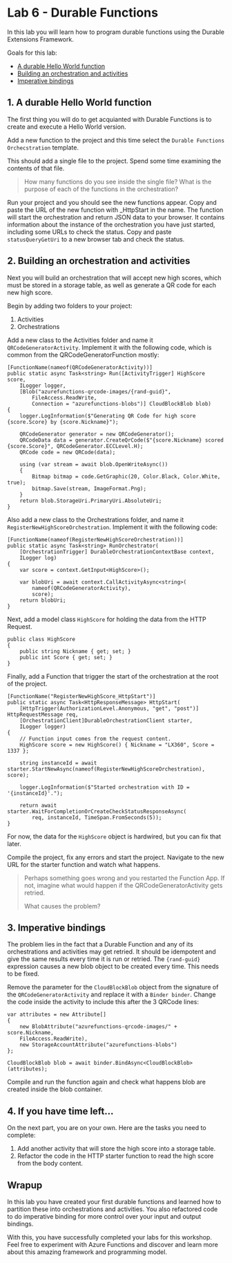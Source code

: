 # Lab 6 - Durable Functions

In this lab you will learn how to program durable functions using the Durable Extensions Framework.

Goals for this lab: 
- [A durable Hello World function](#1)
- [Building an orchestration and activities](#2)
- [Imperative bindings](#3)

## <a name="1"></a>1. A durable Hello World function

The first thing you will do to get acquianted with Durable Functions is to create and execute a Hello World version.

Add a new function to the project and this time select the ```Durable Functions Orchecstration``` template.

This should add a single file to the project. Spend some time examining the contents of that file.

> How many functions do you see inside the single file?
> What is the purpose of each of the functions in the orchestration?

Run your project and you should see the new functions appear. Copy and paste the URL of the new function with _HttpStart in the name. The function will start the orchestration and return JSON data to your browser. It contains information about the instance of the orchestration you have just started, including some URLs to check the status. Copy and paste ```statusQueryGetUri``` to a new browser tab and check the status. 

## <a name="2"></a>2. Building an orchestration and activities

Next you will build an orchestration that will accept new high scores, which must be stored in a storage table, as well as generate a QR code for each new high score. 

Begin by adding two folders to your project: 
1. Activities
2. Orchestrations

Add a new class to the Activities folder and name it ```QRCodeGeneratorActivity```. Implement it with the following code, which is common from the QRCodeGeneratorFunction mostly:
```
[FunctionName(nameof(QRCodeGeneratorActivity))]
public static async Task<string> Run([ActivityTrigger] HighScore score,
    ILogger logger,
    [Blob("azurefunctions-qrcode-images/{rand-guid}",
        FileAccess.ReadWrite,
        Connection = "azurefunctions-blobs")] CloudBlockBlob blob)
{
    logger.LogInformation($"Generating QR Code for high score {score.Score} by {score.Nickname}");

    QRCodeGenerator generator = new QRCodeGenerator();
    QRCodeData data = generator.CreateQrCode($"{score.Nickname} scored {score.Score}", QRCodeGenerator.ECCLevel.H);
    QRCode code = new QRCode(data);

    using (var stream = await blob.OpenWriteAsync())
    {
        Bitmap bitmap = code.GetGraphic(20, Color.Black, Color.White, true);
        bitmap.Save(stream, ImageFormat.Png);
    }
    return blob.StorageUri.PrimaryUri.AbsoluteUri;
}

```

Also add a new class to the Orchestrations folder, and name it ```RegisterNewHighScoreOrchestration```.
Implement it with the following code:
```
[FunctionName(nameof(RegisterNewHighScoreOrchestration))]
public static async Task<string> RunOrchestrator(
    [OrchestrationTrigger] DurableOrchestrationContextBase context, 
    ILogger log)
{
    var score = context.GetInput<HighScore>();

    var blobUri = await context.CallActivityAsync<string>(
        nameof(QRCodeGeneratorActivity),
        score);
    return blobUri;
}
```

Next, add a model class ```HighScore``` for holding the data from the HTTP Request.
```
public class HighScore
{
    public string Nickname { get; set; }
    public int Score { get; set; }
}
```

Finally, add a Function that trigger the start of the orchestration at the root of the project.
```
[FunctionName("RegisterNewHighScore_HttpStart")]
public static async Task<HttpResponseMessage> HttpStart(
    [HttpTrigger(AuthorizationLevel.Anonymous, "get", "post")] HttpRequestMessage req,
    [OrchestrationClient]DurableOrchestrationClient starter,
    ILogger logger)
{
    // Function input comes from the request content.
    HighScore score = new HighScore() { Nickname = "LX360", Score = 1337 };

    string instanceId = await starter.StartNewAsync(nameof(RegisterNewHighScoreOrchestration), score);

    logger.LogInformation($"Started orchestration with ID = '{instanceId}'.");

    return await starter.WaitForCompletionOrCreateCheckStatusResponseAsync(
        req, instanceId, TimeSpan.FromSeconds(5));
}
```

For now, the data for the ```HighScore``` object is hardwired, but you can fix that later.

Compile the project, fix any errors and start the project. Navigate to the new URL for the starter function and watch what happens. 

> Perhaps something goes wrong and you restarted the Function App. If not, imagine what would happen if the QRCodeGeneratorActivity gets retried.
> 
> What causes the problem?

## <a name="3"></a>3. Imperative bindings

The problem lies in the fact that a Durable Function and any of its orchestrations and activities may get retried. It should be idempotent and give the same results every time it is run or retried. The ```{rand-guid}``` expression causes a new blob object to be created every time. This needs to be fixed.

Remove the parameter for the ```CloudBlockBlob``` object from the signature of the ```QRCodeGeneratorActivity``` and replace it with a ```Binder binder```. Change the code inside the activity to include this after the 3 QRCode lines:
```
var attributes = new Attribute[]
{
    new BlobAttribute("azurefunctions-qrcode-images/" + score.Nickname,
    FileAccess.ReadWrite),
    new StorageAccountAttribute("azurefunctions-blobs")
};

CloudBlockBlob blob = await binder.BindAsync<CloudBlockBlob>(attributes);
```

Compile and run the function again and check what happens blob are created inside the blob container.

## <a name="4"></a>4. If you have time left...

On the next part, you are on your own. Here are the tasks you need to complete:
1. Add another activity that will store the high score into a storage table.
2. Refactor the code in the HTTP starter function to read the high score from the body content.

## Wrapup
In this lab you have created your first durable functions and learned how to partition these into orchestrations and activities. You also refactored code to do imperative binding for more control over your input and output bindings.

With this, you have successfully completed your labs for this workshop. Feel free to experiment with Azure Functions and discover and learn more about this amazing framework and programming model.
